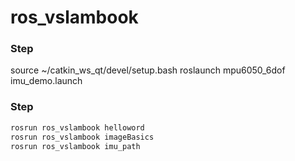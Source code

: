 # ros_vslambook

### Step 

source ~/catkin_ws_qt/devel/setup.bash
roslaunch mpu6050_6dof imu_demo.launch
### Step 
```bash
rosrun ros_vslambook helloword
rosrun ros_vslambook imageBasics
rosrun ros_vslambook imu_path
```
